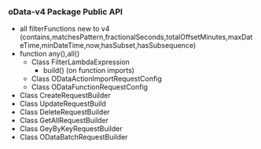 ### oData-v4 Package Public API

- all filterFunctions new to v4 (contains,matchesPattern,fractionalSeconds,totalOffsetMinutes,maxDateTime,minDateTime,now,hasSubset,hasSubsequence)
- function any(),all()
  - Class FilterLambdaExpression
    - build() (on function imports)
  - Class ODataActionImportRequestConfig
  - Class ODataFunctionRequestConfig
- Class CreateRequestBuilder
- Class UpdateRequestBuild
- Class DeleteRequestBuilder
- Class GetAllRequestBuilder
- Class GeyByKeyRequestBuilder
- Class ODataBatchRequestBuilder
